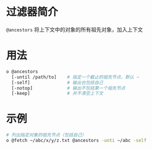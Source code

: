# 过滤器简介

`@ancestors` 将上下文中的对象的所有祖先对象，加入上下文

# 用法

```bash
o @ancestors 
  [-until /path/to]    # 指定一个截止的祖先节点，默认 ~
  [-self]              # 输出也包括自己
  [-notop]             # 输出不包括第一个祖先节点
  [-keep]              # 并不清空上下文
```

# 示例

```bash
# 列出指定对象的祖先节点（包括自己）
o @fetch ~/abc/x/y/z.txt @ancestors -unti ~/abc -self 
```

